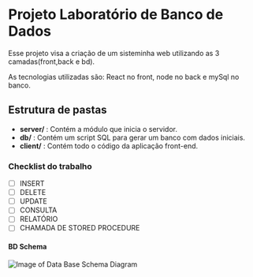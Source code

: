 # Projeto Laboratório de Banco de Dados

Esse projeto visa a criação de um sisteminha web utilizando as 3 camadas(front,back e bd).

As tecnologias utilizadas são: React no front, node no back e mySql no banco.

## Estrutura de pastas
* **server/** : Contém a módulo que inicia o servidor.
* **db/** : Contém um script SQL para gerar um banco com dados iniciais.
* **client/** : Contém todo o código da aplicação front-end.

### Checklist do trabalho 

- [ ] INSERT
- [ ] DELETE
- [ ] UPDATE
- [ ] CONSULTA
- [ ] RELATÓRIO
- [ ] CHAMADA DE STORED PROCEDURE

#### BD Schema
![Image of Data Base Schema Diagram](https://raw.githubusercontent.com/thiago-hs/labBD_proj/master/SCHEMA.png)
